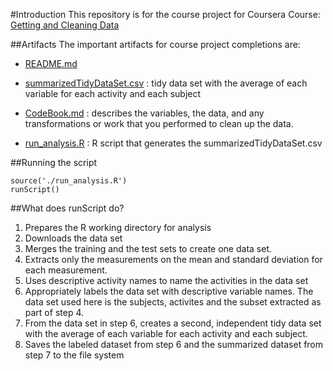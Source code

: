 #Introduction
This repository is for the course project for Coursera Course: [Getting and Cleaning Data](https://class.coursera.org/getdata-015)

##Artifacts
The important artifacts for course project completions are:

- [README.md](./README.md)

- [summarizedTidyDataSet.csv](./TidyData/summarizedTidyDataSet.csv) : tidy data set with the average of each variable for each activity and each subject

- [CodeBook.md](./CodeBook.md) : describes the variables, the data, and any transformations or work that you performed to clean up the data.

- [run_analysis.R](./run_analysis.R) : R script that generates the summarizedTidyDataSet.csv

##Running the script
```
source('./run_analysis.R')
runScript()
```

##What does runScript do?
1. Prepares the R working directory for analysis
2. Downloads the data set
3. Merges the training and the test sets to create one data set.
4. Extracts only the measurements on the mean and standard deviation for each measurement.
5. Uses descriptive activity names to name the activities in the data set
6. Appropriately labels the data set with descriptive variable names. The data set used here is the subjects, activites and the subset extracted as part of step 4.
7. From the data set in step 6, creates a second, independent tidy data set with the average of each variable for each activity and each subject.
8. Saves the labeled dataset from step 6 and the summarized dataset from step 7 to the file system
